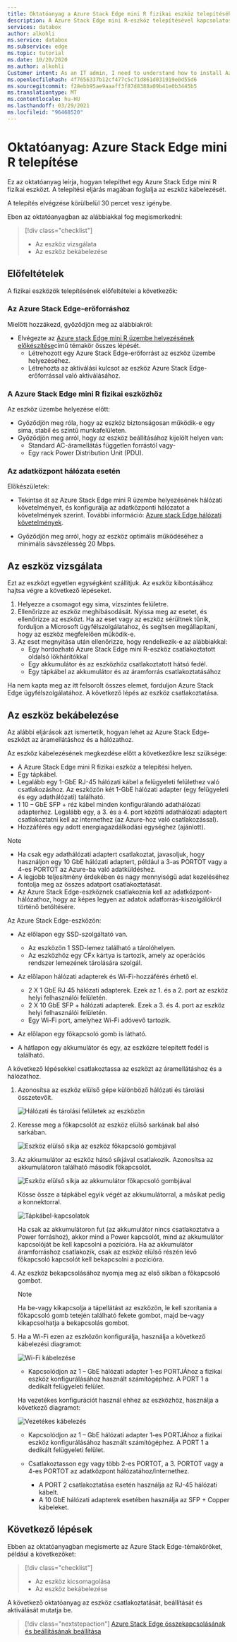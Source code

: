 ```yaml
---
title: Oktatóanyag a Azure Stack Edge mini R fizikai eszköz telepítéséhez | Microsoft Docs
description: A Azure Stack Edge mini R-eszköz telepítésével kapcsolatos második oktatóanyag azt ismerteti, hogyan kell a fizikai eszközt az áramellátáshoz és a hálózathoz csatlakozni.
services: databox
author: alkohli
ms.service: databox
ms.subservice: edge
ms.topic: tutorial
ms.date: 10/20/2020
ms.author: alkohli
Customer intent: As an IT admin, I need to understand how to install Azure Stack Edge Mini R device in datacenter so I can use it to transfer data to Azure.
ms.openlocfilehash: 4f7656337b12cf477c5c71d861d031919e0d55d6
ms.sourcegitcommit: f28ebb95ae9aaaff3f87d8388a09b41e0b3445b5
ms.translationtype: MT
ms.contentlocale: hu-HU
ms.lasthandoff: 03/29/2021
ms.locfileid: "96468520"
---
```

# <a name="tutorial-install-azure-stack-edge-mini-r"></a>Oktatóanyag: Azure Stack Edge mini R telepítése

Ez az oktatóanyag leírja, hogyan telepíthet egy Azure Stack Edge mini R fizikai eszközt. A telepítési eljárás magában foglalja az eszköz kábelezését.

A telepítés elvégzése körülbelül 30 percet vesz igénybe.

Eben az oktatóanyagban az alábbiakkal fog megismerkedni:

> [!div class="checklist"]
> * Az eszköz vizsgálata
> * Az eszköz bekábelezése

## <a name="prerequisites"></a>Előfeltételek

A fizikai eszközök telepítésének előfeltételei a következők:

### <a name="for-the-azure-stack-edge-resource"></a>Az Azure Stack Edge-erőforráshoz

Mielőtt hozzákezd, győződjön meg az alábbiakról:

* Elvégezte az [Azure stack Edge mini R üzembe helyezésének előkészítése](azure-stack-edge-mini-r-deploy-prep.md)című témakör összes lépését.
    * Létrehozott egy Azure Stack Edge-erőforrást az eszköz üzembe helyezéséhez.
    * Létrehozta az aktiválási kulcsot az eszköz Azure Stack Edge-erőforrással való aktiválásához.

 
### <a name="for-the-azure-stack-edge-mini-r-physical-device"></a>A Azure Stack Edge mini R fizikai eszközhöz

Az eszköz üzembe helyezése előtt:

- Győződjön meg róla, hogy az eszköz biztonságosan működik-e egy sima, stabil és szintű munkafelületen.
- Győződjön meg arról, hogy az eszköz beállításához kijelölt helyen van:
    - Standard AC-áramellátás független forrástól vagy-
    - Egy rack Power Distribution Unit (PDU). 
    

### <a name="for-the-network-in-the-datacenter"></a>Az adatközpont hálózata esetén

Előkészületek:

- Tekintse át az Azure Stack Edge mini R üzembe helyezésének hálózati követelményeit, és konfigurálja az adatközponti hálózatot a követelmények szerint. További információ: [Azure stack Edge hálózati követelmények](azure-stack-edge-mini-r-system-requirements.md#networking-port-requirements).

- Győződjön meg arról, hogy az eszköz optimális működéséhez a minimális sávszélesség 20 Mbps. <!-- engg TBC -->


## <a name="inspect-the-device"></a>Az eszköz vizsgálata

Ezt az eszközt egyetlen egységként szállítjuk. Az eszköz kibontásához hajtsa végre a következő lépéseket.

1. Helyezze a csomagot egy sima, vízszintes felületre.
2. Ellenőrizze az eszköz meghibásodását. Nyissa meg az esetet, és ellenőrizze az eszközt. Ha az eset vagy az eszköz sérültnek tűnik, forduljon a Microsoft ügyfélszolgálatahoz, és segítsen megállapítani, hogy az eszköz megfelelően működik-e.
3. Az eset megnyitása után ellenőrizze, hogy rendelkezik-e az alábbiakkal:
    - Egy hordozható Azure Stack Edge mini R-eszköz csatlakoztatott oldalsó lökhárítókkal
    - Egy akkumulátor és az eszközhöz csatlakoztatott hátsó fedél. 
    - Egy tápkábel az akkumulátor és az áramforrás csatlakoztatásához 

Ha nem kapta meg az itt felsorolt összes elemet, forduljon Azure Stack Edge ügyfélszolgálatához. A következő lépés az eszköz csatlakoztatása.


## <a name="cable-the-device"></a>Az eszköz bekábelezése

Az alábbi eljárások azt ismertetik, hogyan lehet az Azure Stack Edge-eszközt az áramellátáshoz és a hálózathoz.

Az eszköz kábelezésének megkezdése előtt a következőkre lesz szüksége:

- A Azure Stack Edge mini R fizikai eszköz a telepítési helyen.
- Egy tápkábel.
- Legalább egy 1-GbE RJ-45 hálózati kábel a felügyeleti felülethez való csatlakozáshoz. Az eszközön két 1-GbE hálózati adapter (egy felügyeleti és egy adathálózati) található.
- 1 10 – GbE SFP + réz kábel minden konfigurálandó adathálózati adapterhez. Legalább egy, a 3. és a 4. port közötti adathálózati adaptert csatlakoztatni kell az internethez (az Azure-hoz való csatlakozással).  
- Hozzáférés egy adott energiagazdálkodási egységhez (ajánlott).

> [!NOTE]
> - Ha csak egy adathálózati adaptert csatlakoztat, javasoljuk, hogy használjon egy 10 GbE hálózati adaptert, például a 3-as PORTOT vagy a 4-es PORTOT az Azure-ba való adatküldéshez. 
> - A legjobb teljesítmény érdekében és nagy mennyiségű adat kezeléséhez fontolja meg az összes adatport csatlakoztatását.
> - Az Azure Stack Edge-eszköznek csatlakoznia kell az adatközpont-hálózathoz, hogy az képes legyen az adatok adatforrás-kiszolgálókról történő betöltésére. <!-- engg TBC -->

Az Azure Stack Edge-eszközön:

- Az előlapon egy SSD-szolgáltató van. 

    - Az eszközön 1 SSD-lemez található a tárolóhelyen. 
    - Az eszközhöz egy CFx kártya is tartozik, amely az operációs rendszer lemezének tárolására szolgál.
    
- Az előlapon hálózati adapterek és Wi-Fi-hozzáférés érhető el.

    - 2 X 1 GbE RJ 45 hálózati adapterek. Ezek az 1. és a 2. port az eszköz helyi felhasználói felületén.
    - 2 X 10 GbE SFP + hálózati adapterek. Ezek a 3. és 4. port az eszköz helyi felhasználói felületén. 
    - Egy Wi-Fi port, amelyhez Wi-Fi adóvevő tartozik.

- Az előlapon egy főkapcsoló gomb is látható. 

- A hátlapon egy akkumulátor és egy, az eszközre telepített fedél is található. 


A következő lépésekkel csatlakoztassa az eszközt az áramellátáshoz és a hálózathoz.

1. Azonosítsa az eszköz elülső gépe különböző hálózati és tárolási összetevőit.

    ![Hálózati és tárolási felületek az eszközön](./media/azure-stack-edge-mini-r-deploy-install/ports-front-plane.png)

2. Keresse meg a főkapcsolót az eszköz elülső sarkának bal alsó sarkában. 

    ![Eszköz elülső síkja az eszköz főkapcsoló gombjával](./media/azure-stack-edge-mini-r-deploy-install/device-power-button.png)

3. Az akkumulátor az eszköz hátsó síkjával csatlakozik. Azonosítsa az akkumulátoron található második főkapcsolót. 

    ![Eszköz elülső síkja az akkumulátor főkapcsoló gombjával](./media/azure-stack-edge-mini-r-deploy-install/battery-power-button.png)


    Kösse össze a tápkábel egyik végét az akkumulátorral, a másikat pedig a konnektorral. 

    ![Tápkábel-kapcsolatok](./media/azure-stack-edge-mini-r-deploy-install/power-cord-connector-1.png) 

    Ha csak az akkumulátoron fut (az akkumulátor nincs csatlakoztatva a Power forráshoz), akkor mind a Power kapcsolót, mind az akkumulátor kapcsolóját be kell kapcsolni a pozícióra. Ha az akkumulátor áramforráshoz csatlakozik, csak az eszköz elülső részén lévő főkapcsoló kapcsolót kell bekapcsolni a pozícióra. 

4. Az eszköz bekapcsolásához nyomja meg az első síkban a főkapcsoló gombot. 
    
    > [!NOTE]
    > Ha be-vagy kikapcsolja a tápellátást az eszközön, le kell szorítania a főkapcsoló gomb tetején található fekete gombot, majd be-vagy kikapcsolhatja a bekapcsolás gombot. 

5. Ha a Wi-Fi ezen az eszközön konfigurálja, használja a következő kábelezési diagramot:

    ![Wi-Fi kábelezése](./media/azure-stack-edge-mini-r-deploy-install/wireless-cabled.png)  

    - Kapcsolódjon az 1 – GbE hálózati adapter 1-es PORTJÁhoz a fizikai eszköz konfigurálásához használt számítógéphez. A PORT 1 a dedikált felügyeleti felület.


    Ha vezetékes konfigurációt használ ehhez az eszközhöz, használja a következő diagramot:
     
    ![Vezetékes kábelezés](./media/azure-stack-edge-mini-r-deploy-install/wired-cabled.png)     
    - Kapcsolódjon az 1 – GbE hálózati adapter 1-es PORTJÁhoz a fizikai eszköz konfigurálásához használt számítógéphez. A PORT 1 a dedikált felügyeleti felület.
    - Csatlakoztasson egy vagy több 2-es PORTOT, a 3. PORTOT vagy a 4-es PORTOT az adatközpont hálózatához/internethez.
    
        - A PORT 2 csatlakoztatása esetén használja az RJ-45 hálózati kábelt.
        - A 10 GbE hálózati adapterek esetében használja az SFP + Copper kábeleket.

## <a name="next-steps"></a>Következő lépések

Ebben az oktatóanyagban megismerte az Azure Stack Edge-témaköröket, például a következőket:

> [!div class="checklist"]
> * Az eszköz kicsomagolása
> * Az eszköz bekábelezése

A következő oktatóanyag az eszköz csatlakoztatását, beállítását és aktiválását mutatja be.

> [!div class="nextstepaction"]
> [Azure Stack Edge összekapcsolásának és beállításának beállítása](./azure-stack-edge-mini-r-deploy-connect.md)

